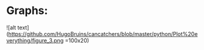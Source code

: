 # Graphs:

![alt text](https://github.com/HugoBruins/cancatchers/blob/master/python/Plot%20everything/figure_3.png =100x20)
